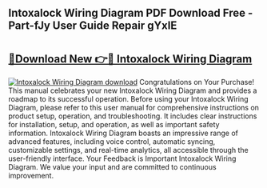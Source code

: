 ## Intoxalock Wiring Diagram PDF Download Free - Part-fJy User Guide Repair gYxIE

# <h2><a href="http://dfubvzr.blite.top/?on=Intoxalock+Wiring+Diagram">🔗Download New 👉🔴 Intoxalock Wiring Diagram</a></h2>

[![Intoxalock Wiring Diagram download](https://i.imgur.com/lujVjoI.png)](http://dfubvzr.blite.top/?on=Intoxalock+Wiring+Diagram)
Congratulations on Your Purchase! This manual celebrates your new Intoxalock Wiring Diagram and provides a roadmap to its successful operation. Before using your Intoxalock Wiring Diagram, please refer to this user manual for comprehensive instructions on product setup, operation, and troubleshooting. It includes clear instructions for installation, setup, and operation, as well as important safety information. Intoxalock Wiring Diagram boasts an impressive range of advanced features, including voice control, automatic syncing, customizable settings, and real-time analytics, all accessible through the user-friendly interface. Your Feedback is Important Intoxalock Wiring Diagram. We value your input and are committed to continuous improvement.
